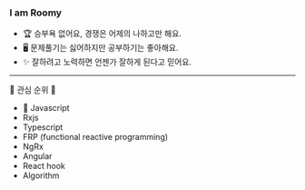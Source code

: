 ### I am Roomy
- 🏆  승부욕 없어요, 경쟁은 어제의 나하고만 해요.
- 🖥  문제풀기는 싫어하지만 공부하기는 좋아해요.
- ✨  잘하려고 노력하면 언젠가 잘하게 된다고 믿어요.

---

📌 관심 순위 📌
- 👑 Javascript
- Rxjs
- Typescript
- FRP (functional reactive programming)
- NgRx
- Angular
- React hook
- Algorithm
